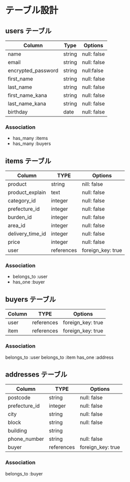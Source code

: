 # テーブル設計

## users テーブル

| Column         | Type      | Options       |
| -------------  | --------- | ------------- |
| name           | string    | null: false   |
| email          | string    | null: false   |
| encrypted_password | string | null:false   |
| first_name | string    | null: false   |
| last_name | string    | null: false   |
| first_name_kana | string | null: false |
| last_name_kana | string | null: false |
| birthday       | date      | null: false   |

### Association

- has_many :items
- has_many :buyers

## items テーブル

|  Column   | TYPE      | Options        |
| --------- | --------- | -------------- |
| product | string | nill: false |
| product_explain | text | null: false |
| category_id | integer | null: false |
| prefecture_id | integer | null: false |
| burden_id | integer | null: false |
| area_id | integer | null: false |
| delivery_time_id | integer | null: false |
| price | integer | null: false |
| user | references | foreign_key: true |

### Association

- belongs_to :user
- has_one :buyer

## buyers テーブル

|  Column   | TYPE      | Options        |
| --------- | --------- | -------------- |
| user   | references | foreign_key: true |
| item | references | foreign_key: true |

### Association

belongs_to :user
belongs_to :item
has_one :address

## addresses テーブル

|  Column   | TYPE      | Options        |
| --------- | --------- | -------------- |
| postcode | string | null: false |
| prefecture_id | integer | null: false |
| city | string | null: false |
| block | string | null: false |
| building | string | |
| phone_number | string | null: false |
| buyer | references | foreign_key: true |

### Association

belongs_to :buyer
